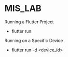 # MIS_LAB

Running a Flutter Project
- flutter run

Running on a Specific Device

- flutter run -d <device_id> 
